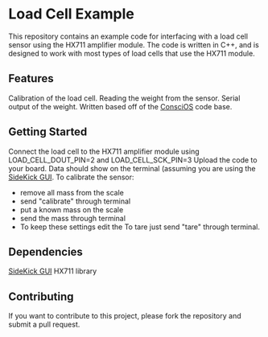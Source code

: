 # Load Cell Example

This repository contains an example code for interfacing with a load cell sensor using the HX711 amplifier module. The code is written in C++, and is designed to work with most types of load cells that use the HX711 module.

## Features

Calibration of the load cell.
Reading the weight from the sensor.
Serial output of the weight.
Written based off of the [ConsciOS](https://github.com/OrionAerospaceYT/ConsciOS) code base.

## Getting Started

Connect the load cell to the HX711 amplifier module using LOAD_CELL_DOUT_PIN=2 and LOAD_CELL_SCK_PIN=3
Upload the code to your board.
Data should show on the terminal (assuming you are using the [SideKick GUI](https://github.com/OrionAerospaceYT/SideKick).
To calibrate the sensor:
- remove all mass from the scale
- send "calibrate" through terminal
- put a known mass on the scale
- send the mass through terminal
- To keep these settings edit the 
To tare just send "tare" through terminal.

## Dependencies

[SideKick GUI](https://github.com/OrionAerospaceYT/SideKick)
HX711 library

## Contributing

If you want to contribute to this project, please fork the repository and submit a pull request.
